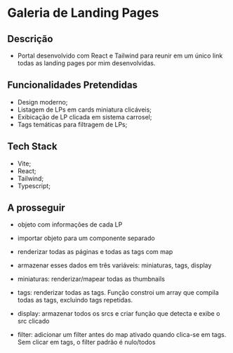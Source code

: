 # Galeria de Landing Pages

## Descrição

- Portal desenvolvido com React e Tailwind para reunir em um único link todas as landing pages por mim desenvolvidas.

## Funcionalidades Pretendidas

- Design moderno;
- Listagem de LPs em cards miniatura clicáveis;
- Exibicação de LP clicada em sistema carrosel;
- Tags temáticas para filtragem de LPs;

## Tech Stack

- Vite;
- React;
- Tailwind;
- Typescript;

## A prosseguir

- objeto com informações de cada LP

- importar objeto para um componente separado

- renderizar todas as páginas e todas as tags com map

- armazenar esses dados em três variáveis: miniaturas, tags, display

- miniaturas: renderizar/mapear todas as thumbnails

- tags: renderizar todas as tags. Função constroi um array que compila todas as tags, excluindo tags repetidas.

- display: armazenar todos os srcs e criar função que detecta e exibe o src clicado

- filter: adicionar um filter antes do map ativado quando clica-se em tags. Sem clicar em tags, o filter padrão é nulo/todos 